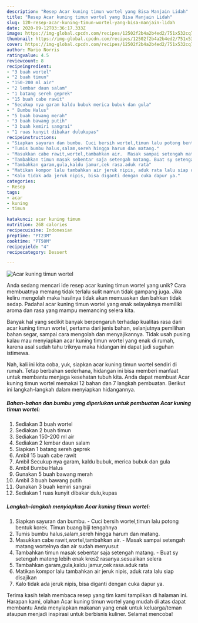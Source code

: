 ```yaml
---
description: "Resep Acar kuning timun wortel yang Bisa Manjain Lidah"
title: "Resep Acar kuning timun wortel yang Bisa Manjain Lidah"
slug: 120-resep-acar-kuning-timun-wortel-yang-bisa-manjain-lidah
date: 2020-09-12T03:36:17.333Z
image: https://img-global.cpcdn.com/recipes/12502f2b4a2b4ed2/751x532cq70/acar-kuning-timun-wortel-foto-resep-utama.jpg
thumbnail: https://img-global.cpcdn.com/recipes/12502f2b4a2b4ed2/751x532cq70/acar-kuning-timun-wortel-foto-resep-utama.jpg
cover: https://img-global.cpcdn.com/recipes/12502f2b4a2b4ed2/751x532cq70/acar-kuning-timun-wortel-foto-resep-utama.jpg
author: Mario Norris
ratingvalue: 4.5
reviewcount: 8
recipeingredient:
- "3 buah wortel"
- "2 buah timun"
- "150-200 ml air"
- "2 lembar daun salam"
- "1 batang sereh geprek"
- "15 buah cabe rawit"
- "Secukup nya garam kaldu bubuk merica bubuk dan gula"
- " Bumbu Halus"
- "5 buah bawang merah"
- "3 buah bawang putih"
- "3 buah kemiri sangrai"
- "1 ruas kunyit dibakar dulukupas"
recipeinstructions:
- "Siapkan sayuran dan bumbu. Cuci bersih wortel,timun lalu potong bentuk korek. Timun buang biji tengahnya"
- "Tumis bumbu halus,salam,sereh hingga harum dan matang."
- "Masukkan cabe rawit,wortel,tambahkan air.  Masak sampai setengah matang wortelnya dan air sudah menyusut"
- "Tambahkan timun masak sebentar saja setengah matang. Buat sy setengah mateng lebih enak kres2 rasanya.sesuaikan selera"
- "Tambahkan garam,gula,kaldu jamur,cek rasa.aduk rata"
- "Matikan kompor lalu tambahkan air jeruk nipis, aduk rata lalu siap disajikan"
- "Kalo tidak ada jeruk nipis, bisa diganti dengan cuka dapur ya."
categories:
- Resep
tags:
- acar
- kuning
- timun

katakunci: acar kuning timun 
nutrition: 268 calories
recipecuisine: Indonesian
preptime: "PT23M"
cooktime: "PT50M"
recipeyield: "4"
recipecategory: Dessert

---
```



![Acar kuning timun wortel](https://img-global.cpcdn.com/recipes/12502f2b4a2b4ed2/751x532cq70/acar-kuning-timun-wortel-foto-resep-utama.jpg)

Anda sedang mencari ide resep acar kuning timun wortel yang unik? Cara membuatnya memang tidak terlalu sulit namun tidak gampang juga. Jika keliru mengolah maka hasilnya tidak akan memuaskan dan bahkan tidak sedap. Padahal acar kuning timun wortel yang enak selayaknya memiliki aroma dan rasa yang mampu memancing selera kita.

Banyak hal yang sedikit banyak berpengaruh terhadap kualitas rasa dari acar kuning timun wortel, pertama dari jenis bahan, selanjutnya pemilihan bahan segar, sampai cara mengolah dan menyajikannya. Tidak usah pusing kalau mau menyiapkan acar kuning timun wortel yang enak di rumah, karena asal sudah tahu triknya maka hidangan ini dapat jadi suguhan istimewa.




Nah, kali ini kita coba, yuk, siapkan acar kuning timun wortel sendiri di rumah. Tetap berbahan sederhana, hidangan ini bisa memberi manfaat untuk membantu menjaga kesehatan tubuh kita. Anda dapat membuat Acar kuning timun wortel memakai 12 bahan dan 7 langkah pembuatan. Berikut ini langkah-langkah dalam menyiapkan hidangannya.

<!--inarticleads1-->

##### Bahan-bahan dan bumbu yang diperlukan untuk pembuatan Acar kuning timun wortel:

1. Sediakan 3 buah wortel
1. Sediakan 2 buah timun
1. Sediakan 150-200 ml air
1. Sediakan 2 lembar daun salam
1. Siapkan 1 batang sereh geprek
1. Ambil 15 buah cabe rawit
1. Ambil Secukup nya garam, kaldu bubuk, merica bubuk dan gula
1. Ambil  Bumbu Halus
1. Gunakan 5 buah bawang merah
1. Ambil 3 buah bawang putih
1. Gunakan 3 buah kemiri sangrai
1. Sediakan 1 ruas kunyit dibakar dulu,kupas




<!--inarticleads2-->

##### Langkah-langkah menyiapkan Acar kuning timun wortel:

1. Siapkan sayuran dan bumbu. - Cuci bersih wortel,timun lalu potong bentuk korek. Timun buang biji tengahnya
1. Tumis bumbu halus,salam,sereh hingga harum dan matang.
1. Masukkan cabe rawit,wortel,tambahkan air.  - Masak sampai setengah matang wortelnya dan air sudah menyusut
1. Tambahkan timun masak sebentar saja setengah matang. - Buat sy setengah mateng lebih enak kres2 rasanya.sesuaikan selera
1. Tambahkan garam,gula,kaldu jamur,cek rasa.aduk rata
1. Matikan kompor lalu tambahkan air jeruk nipis, aduk rata lalu siap disajikan
1. Kalo tidak ada jeruk nipis, bisa diganti dengan cuka dapur ya.




Terima kasih telah membaca resep yang tim kami tampilkan di halaman ini. Harapan kami, olahan Acar kuning timun wortel yang mudah di atas dapat membantu Anda menyiapkan makanan yang enak untuk keluarga/teman ataupun menjadi inspirasi untuk berbisnis kuliner. Selamat mencoba!
